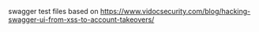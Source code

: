 swagger test files
based on https://www.vidocsecurity.com/blog/hacking-swagger-ui-from-xss-to-account-takeovers/
